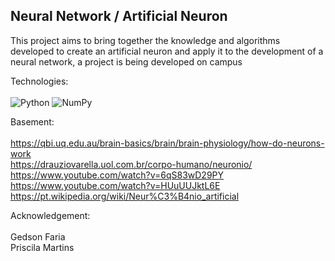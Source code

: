 ## Neural Network / Artificial Neuron

This project aims to bring together the knowledge and algorithms developed to create an artificial neuron and apply it to the development of a neural network, a project is being developed on campus

Technologies: <br><br>
![Python](https://img.shields.io/badge/python-3670A0?style=for-the-badge&logo=python&logoColor=ffdd54)
![NumPy](https://img.shields.io/badge/numpy-%23013243.svg?style=for-the-badge&logo=numpy&logoColor=white)

Basement: <br><br>
https://qbi.uq.edu.au/brain-basics/brain/brain-physiology/how-do-neurons-work <br>
https://drauziovarella.uol.com.br/corpo-humano/neuronio/ <br>
https://www.youtube.com/watch?v=6qS83wD29PY<br>
https://www.youtube.com/watch?v=HUuUUJktL6E<br>
https://pt.wikipedia.org/wiki/Neur%C3%B4nio_artificial

Acknowledgement: <br><br>
Gedson Faria <br>
Priscila Martins
